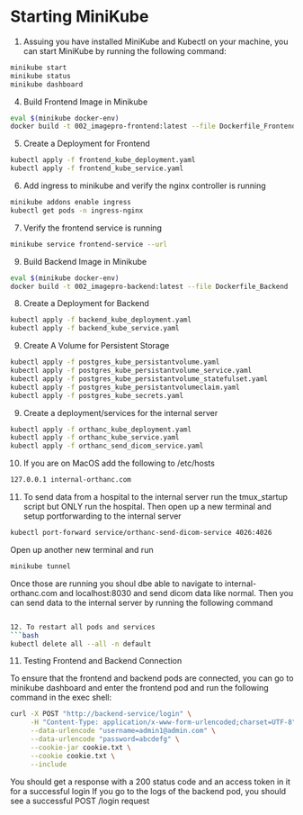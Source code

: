 # Starting MiniKube

1. Assuing you have installed MiniKube and Kubectl on your machine, you can start MiniKube by running the following command:

```bash
minikube start
minikube status
minikube dashboard
```


4. Build Frontend Image in Minikube

```bash
eval $(minikube docker-env)
docker build -t 002_imagepro-frontend:latest --file Dockerfile_Frontend .
```

5. Create a Deployment for Frontend

```bash
kubectl apply -f frontend_kube_deployment.yaml
kubectl apply -f frontend_kube_service.yaml
```

6. Add ingress to minikube and verify the nginx controller is running
```bash
minikube addons enable ingress
kubectl get pods -n ingress-nginx
```
7. Verify the frontend service is running
```bash
minikube service frontend-service --url
```

9. Build Backend Image in Minikube

```bash
eval $(minikube docker-env)
docker build -t 002_imagepro-backend:latest --file Dockerfile_Backend .
```

8. Create a Deployment for Backend

```bash
kubectl apply -f backend_kube_deployment.yaml
kubectl apply -f backend_kube_service.yaml
```

9. Create A Volume for Persistent Storage

```bash
kubectl apply -f postgres_kube_persistantvolume.yaml
kubectl apply -f postgres_kube_persistantvolume_service.yaml
kubectl apply -f postgres_kube_persistantvolume_statefulset.yaml
kubectl apply -f postgres_kube_persistantvolumeclaim.yaml
kubectl apply -f postgres_kube_secrets.yaml
```
9. Create a deployment/services for the internal server
```bash
kubectl apply -f orthanc_kube_deployment.yaml
kubectl apply -f orthanc_kube_service.yaml
kubectl apply -f orthanc_send_dicom_service.yaml
```
10. If you are on MacOS add the following to /etc/hosts
```bash
127.0.0.1 internal-orthanc.com
```
11. To send data from a hospital to the internal server
run the tmux_startup script but ONLY run the hospital. Then open up a new terminal and setup portforwarding to the internal server
```bash
kubectl port-forward service/orthanc-send-dicom-service 4026:4026
```
Open up another new terminal and run
```bash
minikube tunnel
```
Once those are running you shoul dbe able to navigate to internal-orthanc.com and localhost:8030 and send dicom data like normal.
Then you can send data to the internal server by running the following command
```bash

12. To restart all pods and services
```bash
kubectl delete all --all -n default
```

11. Testing Frontend and Backend Connection

To ensure that the frontend and backend pods are connected, you can go to minikube dashboard and enter the
frontend pod and run the following command in the exec shell:

```bash
curl -X POST "http://backend-service/login" \
     -H "Content-Type: application/x-www-form-urlencoded;charset=UTF-8" \
     --data-urlencode "username=admin1@admin.com" \
     --data-urlencode "password=abcdefg" \
     --cookie-jar cookie.txt \
     --cookie cookie.txt \
     --include
```
You should get a response with a 200 status code and an access token in it for a successful login
If you go to the logs of the backend pod, you should see a successful POST /login request
